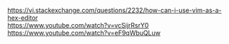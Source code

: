 https://vi.stackexchange.com/questions/2232/how-can-i-use-vim-as-a-hex-editor <br>
https://www.youtube.com/watch?v=vcSijrRsrY0<br>
https://www.youtube.com/watch?v=eF9qWbuQLuw<br>
